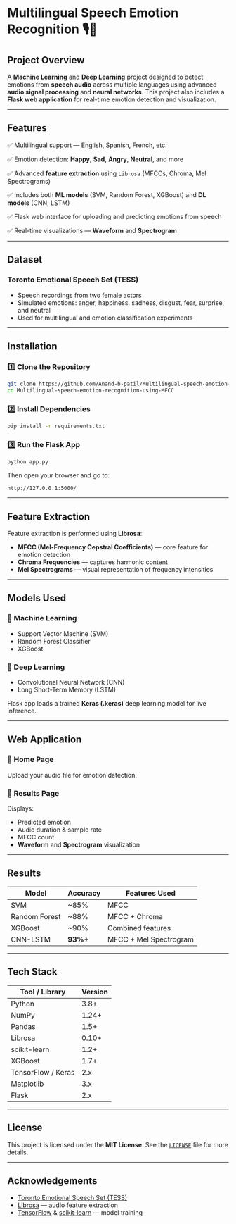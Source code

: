 # Multilingual Speech Emotion Recognition 🎙️🧠

## Project Overview

A **Machine Learning** and **Deep Learning** project designed to detect emotions from **speech audio** across multiple languages using advanced **audio signal processing** and **neural networks**.
This project also includes a **Flask web application** for real-time emotion detection and visualization.

---

## Features

✅ Multilingual support — English, Spanish, French, etc.

✅ Emotion detection: **Happy**, **Sad**, **Angry**, **Neutral**, and more

✅ Advanced **feature extraction** using `Librosa` (MFCCs, Chroma, Mel Spectrograms)

✅ Includes both **ML models** (SVM, Random Forest, XGBoost) and **DL models** (CNN, LSTM)

✅ Flask web interface for uploading and predicting emotions from speech

✅ Real-time visualizations — **Waveform** and **Spectrogram**

---

## Dataset

### **Toronto Emotional Speech Set (TESS)**

* Speech recordings from two female actors
* Simulated emotions: anger, happiness, sadness, disgust, fear, surprise, and neutral
* Used for multilingual and emotion classification experiments

---

## Installation

### 1️⃣ Clone the Repository

```bash
git clone https://github.com/Anand-b-patil/Multilingual-speech-emotion-recognition-using-MFCC.git
cd Multilingual-speech-emotion-recognition-using-MFCC
```

### 2️⃣ Install Dependencies

```bash
pip install -r requirements.txt
```

### 3️⃣ Run the Flask App

```bash
python app.py
```

Then open your browser and go to:

```
http://127.0.0.1:5000/
```

---

## Feature Extraction

Feature extraction is performed using **Librosa**:

* **MFCC (Mel-Frequency Cepstral Coefficients)** — core feature for emotion detection
* **Chroma Frequencies** — captures harmonic content
* **Mel Spectrograms** — visual representation of frequency intensities

---

## Models Used

### 🔹 Machine Learning

* Support Vector Machine (SVM)
* Random Forest Classifier
* XGBoost

### 🔸 Deep Learning

* Convolutional Neural Network (CNN)
* Long Short-Term Memory (LSTM)

Flask app loads a trained **Keras (.keras)** deep learning model for live inference.

---

## Web Application

### 🔸 Home Page

Upload your audio file for emotion detection.

### 🔸 Results Page

Displays:

* Predicted emotion
* Audio duration & sample rate
* MFCC count
* **Waveform** and **Spectrogram** visualization


---

## Results

| Model         | Accuracy | Features Used          |
| ------------- | -------- | ---------------------- |
| SVM           | ~85%     | MFCC                   |
| Random Forest | ~88%     | MFCC + Chroma          |
| XGBoost       | ~90%     | Combined features      |
| CNN-LSTM      | **93%+** | MFCC + Mel Spectrogram |

---

## Tech Stack

| Tool / Library     | Version |
| ------------------ | ------- |
| Python             | 3.8+    |
| NumPy              | 1.24+   |
| Pandas             | 1.5+    |
| Librosa            | 0.10+   |
| scikit-learn       | 1.2+    |
| XGBoost            | 1.7+    |
| TensorFlow / Keras | 2.x     |
| Matplotlib         | 3.x     |
| Flask              | 2.x     |

---

## License

This project is licensed under the **MIT License**.
See the [`LICENSE`](LICENSE) file for more details.

---

## Acknowledgements

* [Toronto Emotional Speech Set (TESS)](https://tspace.library.utoronto.ca/handle/1807/24487)
* [Librosa](https://librosa.org/) — audio feature extraction
* [TensorFlow](https://www.tensorflow.org/) & [scikit-learn](https://scikit-learn.org/) — model training



